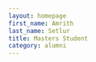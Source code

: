 ```yaml
---
layout: homepage
first_name: Amrith
last_name: Setlur
title: Masters Student
category: alumni
---
```

